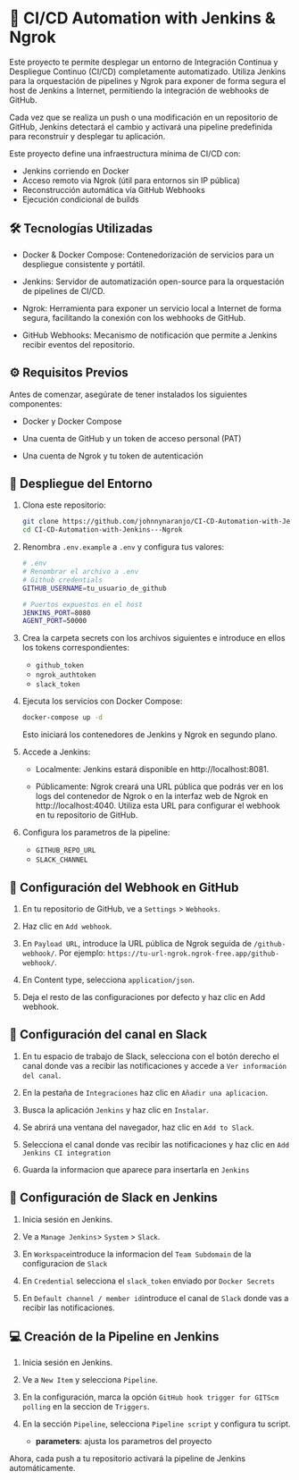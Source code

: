 # 🚀 CI/CD Automation with Jenkins & Ngrok

   Este proyecto te permite desplegar un entorno de Integración Continua y Despliegue Continuo (CI/CD) completamente automatizado. Utiliza Jenkins para la orquestación de pipelines y Ngrok para exponer de forma segura el host de Jenkins a Internet, permitiendo la integración de webhooks de GitHub.

   Cada vez que se realiza un push o una modificación en un repositorio de GitHub, Jenkins detectará el cambio y activará una pipeline predefinida para reconstruir y desplegar tu aplicación.

   Este proyecto define una infraestructura mínima de CI/CD con:

   - Jenkins corriendo en Docker
   - Acceso remoto via Ngrok (útil para entornos sin IP pública)
   - Reconstrucción automática vía GitHub Webhooks
   - Ejecución condicional de builds

## 🛠️ Tecnologías Utilizadas

   - Docker & Docker Compose: Contenedorización de servicios para un despliegue consistente y portátil.

   - Jenkins: Servidor de automatización open-source para la orquestación de pipelines de CI/CD.

   - Ngrok: Herramienta para exponer un servicio local a Internet de forma segura, facilitando la conexión con los webhooks de GitHub.

   - GitHub Webhooks: Mecanismo de notificación que permite a Jenkins recibir eventos del repositorio.

## ⚙️ Requisitos Previos

   Antes de comenzar, asegúrate de tener instalados los siguientes componentes:

   - Docker y Docker Compose

   - Una cuenta de GitHub y un token de acceso personal (PAT)

   - Una cuenta de Ngrok y tu token de autenticación

## 🚀 Despliegue del Entorno

   1. Clona este repositorio:

      ```bash
      git clone https://github.com/johnnynaranjo/CI-CD-Automation-with-Jenkins---Ngrok.git
      cd CI-CD-Automation-with-Jenkins---Ngrok
      ```

   2. Renombra `.env.example` a `.env` y configura tus valores:
   
      ```bash
      # .env
      # Renombrar el archivo a .env
      # Github credentials
      GITHUB_USERNAME=tu_usuario_de_github

      # Puertos expuestos en el host
      JENKINS_PORT=8080
      AGENT_PORT=50000
      ```

   3. Crea la carpeta secrets con los archivos siguientes e introduce en ellos los tokens correspondientes:
      - `github_token`
      - `ngrok_authtoken`
      - `slack_token`  

   4. Ejecuta los servicios con Docker Compose:
      ```bash
      docker-compose up -d
      ```
      Esto iniciará los contenedores de Jenkins y Ngrok en segundo plano.

   5. Accede a Jenkins:

      - Localmente: Jenkins estará disponible en http://localhost:8081.

      - Públicamente: Ngrok creará una URL pública que podrás ver en los logs del contenedor de Ngrok o en la interfaz web de Ngrok en http://localhost:4040. Utiliza esta URL para configurar el webhook en tu repositorio de GitHub.

   6. Configura los parametros de la pipeline:
      - `GITHUB_REPO_URL`
      - `SLACK_CHANNEL`

## 🔗 Configuración del Webhook en GitHub

   1. En tu repositorio de GitHub, ve a `Settings` > `Webhooks`.

   2. Haz clic en ```Add webhook```.

   3. En `Payload URL`, introduce la URL pública de Ngrok seguida de `/github-webhook/`. Por ejemplo: `https://tu-url-ngrok.ngrok-free.app/github-webhook/`.

   4. En Content type, selecciona `application/json`.

   5. Deja el resto de las configuraciones por defecto y haz clic en Add webhook.

## 🔗 Configuración del canal en Slack

   1. En tu espacio de trabajo de Slack, selecciona con el botón derecho el canal donde vas a recibir las notificaciones y accede a `Ver información del canal`.

   2. En la pestaña de `Integraciones` haz clic en `Añadir una aplicacion`.

   3. Busca la aplicación `Jenkins` y haz clic en `Instalar`.

   4. Se abrirá una ventana del navegador, haz clic en `Add to Slack`.

   5. Selecciona el canal donde vas recibir las notificaciones y haz clic en `Add Jenkins CI integration`

   6. Guarda la informacion que aparece para insertarla en `Jenkins`

## 🔗 Configuración de Slack en Jenkins

   1. Inicia sesión en Jenkins.

   2. Ve a `Manage Jenkins`> `System` > `Slack`.

   3. En `Workspace`introduce la informacion del `Team Subdomain` de la configuracion de `Slack`

   4. En `Credential` selecciona el `slack_token` enviado por `Docker Secrets`

   5. En `Default channel / member id`introduce el canal de `Slack` donde vas a recibir las notificaciones.

## 💻 Creación de la Pipeline en Jenkins

   1. Inicia sesión en Jenkins.

   2. Ve a `New Item` y selecciona `Pipeline`.

   3. En la configuración, marca la opción `GitHub hook trigger for GITScm polling` en la seccion de `Triggers`.

   4. En la sección `Pipeline`, selecciona `Pipeline script` y configura tu script.

      - **parameters**: ajusta los parametros del proyecto 

Ahora, cada push a tu repositorio activará la pipeline de Jenkins automáticamente.